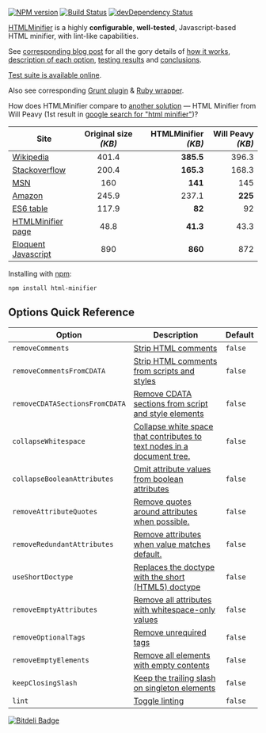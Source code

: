 [![NPM version](https://badge.fury.io/js/html-minifier.png)](http://badge.fury.io/js/html-minifier)
[![Build Status](https://travis-ci.org/kangax/html-minifier.png)](https://travis-ci.org/kangax/html-minifier)
[![devDependency Status](https://david-dm.org/kangax/html-minifier/dev-status.png?theme=shields.io)](https://david-dm.org/kangax/html-minifier#info=devDependencies)

[HTMLMinifier](http://kangax.github.io/html-minifier/) is a highly __configurable__, __well-tested__, Javascript-based HTML minifier, with lint-like capabilities.

See [corresponding blog post](http://perfectionkills.com/experimenting-with-html-minifier/) for all the gory details of [how it works](http://perfectionkills.com/experimenting-with-html-minifier/#how_it_works), [description of each option](http://perfectionkills.com/experimenting-with-html-minifier/#options), [testing results](http://perfectionkills.com/experimenting-with-html-minifier/#field_testing) and [conclusions](http://perfectionkills.com/experimenting-with-html-minifier/#cost_and_benefits).

[Test suite is available online](http://kangax.github.io/html-minifier/tests/).

Also see corresponding [Grunt plugin](https://github.com/gruntjs/grunt-contrib-htmlmin) & [Ruby wrapper](https://github.com/stereobooster/html_minifier).

How does HTMLMinifier compare to [another solution](http://www.willpeavy.com/minifier/) — HTML Minifier from Will Peavy (1st result in [google search for "html minifier"](https://www.google.com/#q=html+minifier))?

| Site  | Original size _(KB)_ | HTMLMinifier _(KB)_  | Will Peavy _(KB)_  |
| --------------------------------------------------------------------------- |:-----------:| ----------------:| ------------:|
| [Wikipedia](http://en.wikipedia.org/wiki/President_of_the_United_States)    | 401.4       | <b>385.5</b>     |   396.3      |
| [Stackoverflow](http://stackoverflow.com)                                   | 200.4       | <b>165.3</b>     |   168.3      |
| [MSN](http://msn.com)                                                       | 160         | <b>141</b>       |   145        |
| [Amazon](http://amazon.com)                                                 | 245.9       | 237.1            |   <b>225</b> |
| [ES6 table](http://kangax.github.io/es5-compat-table/es6/)                  | 117.9       | <b>82</b>        |   92         |
| [HTMLMinifier page](https://github.com/kangax/html-minifier)                | 48.8        | <b>41.3</b>      |   43.3       |
| [Eloquent Javascript](http://eloquentjavascript.net/print.html)             | 890         | <b>860</b>       |   872        |


Installing with [npm](https://github.com/isaacs/npm):

```
npm install html-minifier
```


## Options Quick Reference

| Option                         | Description                                                                                                                                                 | Default |
|--------------------------------|-------------------------------------------------------------------------------------------------------------------------------------------------------------|---------|
| `removeComments`               | [Strip HTML comments](http://perfectionkills.com/experimenting-with-html-minifier/#remove_comments)                                                         | `false` |
| `removeCommentsFromCDATA`      | [Strip HTML comments from scripts and styles](http://perfectionkills.com/experimenting-with-html-minifier/#remove_comments_from_scripts_and_styles)         | `false` |
| `removeCDATASectionsFromCDATA` | [Remove CDATA sections from script and style elements](http://perfectionkills.com/experimenting-with-html-minifier/#remove_cdata_sections)                  | `false` |
| `collapseWhitespace`           | [Collapse white space that contributes to text nodes in a document tree.](http://perfectionkills.com/experimenting-with-html-minifier/#collapse_whitespace) | `false` |
| `collapseBooleanAttributes`    | [Omit attribute values from boolean attributes](http://perfectionkills.com/experimenting-with-html-minifier/#collapse_boolean_attributes)                   | `false` |
| `removeAttributeQuotes`        | [Remove quotes around attributes when possible.](http://perfectionkills.com/experimenting-with-html-minifier/#remove_attribute_quotes)                      | `false` |
| `removeRedundantAttributes`    | [Remove attributes when value matches default.](http://perfectionkills.com/experimenting-with-html-minifier/#remove_redundant_attributes)                   | `false` |
| `useShortDoctype`              | [Replaces the doctype with the short (HTML5) doctype](http://perfectionkills.com/experimenting-with-html-minifier/#use_short_doctype)                       | `false` |
| `removeEmptyAttributes`        | [Remove all attributes with whitespace-only values](http://perfectionkills.com/experimenting-with-html-minifier/#remove_empty_or_blank_attributes)          | `false` |
| `removeOptionalTags`           | [Remove unrequired tags](http://perfectionkills.com/experimenting-with-html-minifier/#remove_optional_tags)                                                 | `false` |
| `removeEmptyElements`          | [Remove all elements with empty contents](http://perfectionkills.com/experimenting-with-html-minifier/#remove_empty_elements)                               | `false` |
| `keepClosingSlash`             | [Keep the trailing slash on singleton elements](http://perfectionkills.com/experimenting-with-html-minifier/#keep_closing_slash)                               | `false` |
| `lint`                         | [Toggle linting](http://perfectionkills.com/experimenting-with-html-minifier/#validate_input_through_html_lint)                                             | `false` |


[![Bitdeli Badge](https://d2weczhvl823v0.cloudfront.net/kangax/html-minifier/trend.png)](https://bitdeli.com/free "Bitdeli Badge")
